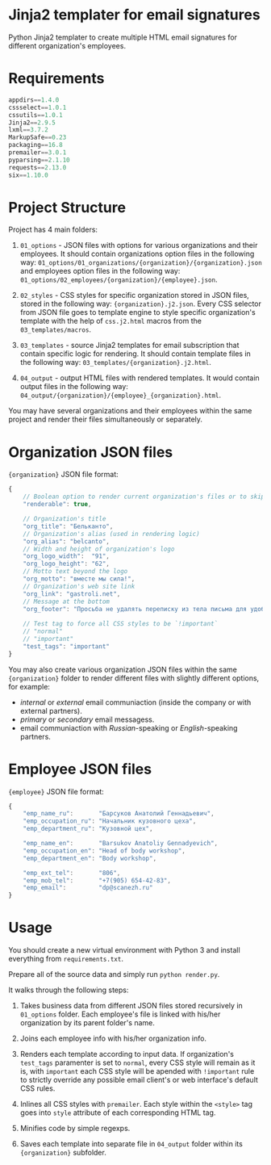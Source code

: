 # Jinja2 templater for email signatures

Python Jinja2 templater to create multiple HTML email signatures for different organization's employees.

# Requirements

```python
appdirs==1.4.0
cssselect==1.0.1
cssutils==1.0.1
Jinja2==2.9.5
lxml==3.7.2
MarkupSafe==0.23
packaging==16.8
premailer==3.0.1
pyparsing==2.1.10
requests==2.13.0
six==1.10.0
```

# Project Structure

Project has 4 main folders:

1. `01_options` - JSON files with options for various organizations and their employees. It should contain organizations option files in the following way: `01_options/01_organizations/{organization}/{organization}.json` and employees option files in the following way: `01_options/02_employees/{organization}/{employee}.json`.

2. `02_styles` - CSS styles for specific organization stored in JSON files, stored in the following way: `{organization}.j2.json`. Every CSS selector from JSON file goes to template engine to style specific organization's template with the help of `css.j2.html` macros from the `03_templates/macros`.

3. `03_templates` - source Jinja2 templates for email subscription that contain specific logic for rendering. It should contain template files in the following way: `03_templates/{organization}.j2.html`.

4. `04_output` - output HTML files with rendered templates. It would contain output files in the following way: `04_output/{organization}/{employee}_{organization}.html`.

You may have several organizations and their employees within the same project and render their files simultaneously or separately.

# Organization JSON files

`{organization}` JSON file format:

```js
{
    // Boolean option to render current organization's files or to skip rendering
    "renderable": true,

    // Organization's title
    "org_title": "Бельканто",
    // Organization's alias (used in rendering logic)
    "org_alias": "belcanto",
    // Width and height of organization's logo
    "org_logo_width":  "91",
    "org_logo_height": "62",
    // Motto text beyond the logo
    "org_motto": "вместе мы сила!",
    // Organization's web site link
    "org_link": "gastroli.net",
    // Message at the bottom
    "org_footer": "Просьба не удалять переписку из тела письма для удобства коммуникаций",
 
    // Test tag to force all CSS styles to be `!important`
    // "normal"
    // "important"
    "test_tags": "important"
}
```

You may also create various organization JSON files within the same `{organization}` folder 
to render different files with slightly different options, for example:

* *internal* or *external* email communiaction (inside the company or with external partners).
* *primary* or *secondary* email messagess.
* email communiaction with *Russian*-speaking or *English*-speaking partners.

# Employee JSON files

`{employee}` JSON file format:

```js
{
    "emp_name_ru":       "Барсуков Анатолий Геннадьевич",
    "emp_occupation_ru": "Начальник кузовного цеха",
    "emp_department_ru": "Кузовной цех",

    "emp_name_en":       "Barsukov Anatoliy Gennadyevich",
    "emp_occupation_en": "Head of body workshop",
    "emp_department_en": "Body workshop",

    "emp_ext_tel":       "806",
    "emp_mob_tel":       "+7(905) 654-42-83",
    "emp_email":         "dp@scanezh.ru"
}
```

# Usage

You should create a new virtual environment with Python 3 and install everything from `requirements.txt`.

Prepare all of the source data and simply run `python render.py`.

It walks through the following steps:

1. Takes business data from different JSON files stored recursively in `01_options` folder. Each employee's file is linked with his/her organization by its parent folder's name.

2. Joins each employee info with his/her organization info.

3. Renders each template according to input data. If organization's `test_tags` paramenter is set to `normal`, every CSS style will remain as it is, with `important` each CSS style will be apended with `!important` rule to strictly override any possible email client's or web interface's default CSS rules.

4. Inlines all CSS styles with `premailer`. Each style within the `<style>` tag goes into `style` attribute of each corresponding HTML tag.

5. Minifies code by simple regexps.

6. Saves each template into separate file in `04_output` folder within its `{organization}` subfolder.
